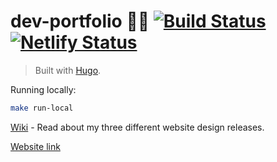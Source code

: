 # dev-portfolio 👨‍💻 [![Build Status](https://travis-ci.org/endormi/dev-portfolio.svg?branch=master)](https://travis-ci.org/endormi/dev-portfolio) [![Netlify Status](https://api.netlify.com/api/v1/badges/bea2cf2f-3454-4562-8740-5bd0476564ba/deploy-status)](https://app.netlify.com/sites/endormi-portfolio/deploys)

> Built with [Hugo](https://gohugo.io/).

Running locally:

```sh
make run-local
```

[Wiki](https://github.com/endormi/dev-portfolio/wiki) - Read about my three different website design releases.

[Website link](https://endormi.io/)

